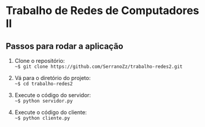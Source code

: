 # Trabalho de Redes de Computadores II
## Passos para rodar a aplicação 
1. Clone o repositório: <br/>
`~$ git clone https://github.com/SerranoZz/trabalho-redes2.git`

2. Vá para o diretório do projeto:<br/>
`~$ cd trabalho-redes2`

3. Execute o código do servidor:<br/>
`~$ python servidor.py`

5. Execute o código do cliente:<br/>
`~$ python cliente.py`
